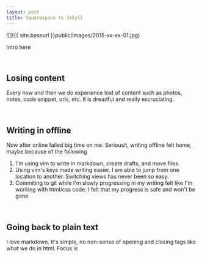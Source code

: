 ```yaml
---
layout: post
title: Squarespace to Jekyll
---
```


![]({{ site.baseurl }}public/images/2015-xx-xx-01.jpg)

Intro here

<!--more-->

<br/>

## Losing content

Every now and then we do experience lost of content such as photos, notes, code snippet, urls, etc. It is dreadful and really excruciating.

<br/>

## Writing in offline

Now after online failed big time on me. Seriouslt, writing offline felt home, maybe because of the following

1. I'm using vim to write in markdown, create drafts, and move files.
2. Using vim's keys made writing easier. I am able to jump from one location to another. Switching views has never been so easy.
3. Commiting to git while I'm slowly progressing in my writing felt like I'm working with html/css code. I felt that my progress is safe and won't be gone.


<br/>

## Going back to plain text

I love markdown. It's simple, no non-sense of opening and closing tags like what we do in html. Focus is

<br/>

